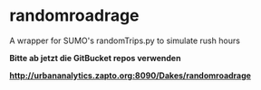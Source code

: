 # randomroadrage
A wrapper for SUMO's randomTrips.py to simulate rush hours

**Bitte ab jetzt die GitBucket repos verwenden**

**http://urbananalytics.zapto.org:8090/Dakes/randomroadrage**
